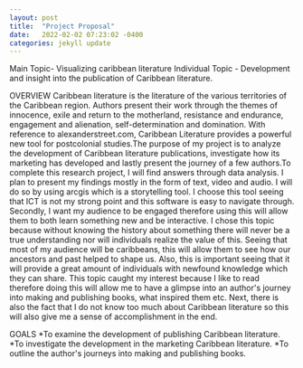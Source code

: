 ```yaml
---
layout: post
title:  "Project Proposal"
date:   2022-02-02 07:23:02 -0400
categories: jekyll update
---
```


Main Topic- Visualizing caribbean literature
Individual Topic - Development and insight into the publication of Caribbean literature.

OVERVIEW
Caribbean literature is the literature of the various territories of the Caribbean region. Authors present their work through the themes of innocence, exile and return to the motherland, resistance and endurance, engagement and alienation, self-determination and domination. With reference to alexanderstreet.com, Caribbean Literature provides a powerful new tool for postcolonial studies.The purpose of my project is to analyze the development of Caribbean literature publications, investigate how its marketing has developed and lastly present the journey of a few authors.To complete this research project, I will find answers through data analysis. I plan to present my findings mostly in the form of text, video and audio. I will do so by using arcgis which is a storytelling tool. I choose this tool seeing that ICT is not my strong point and this software is easy to navigate through. Secondly, I want my audience to be engaged therefore using this will allow them to both learn something new and be interactive. 
I chose this topic because without knowing the history about something there will never be a true understanding nor will individuals realize the value of this. Seeing that most of my audience will be caribbeans, this will allow them to see how our ancestors and past helped to shape us.  Also, this is important seeing that it will provide a great amount of individuals with newfound knowledge which they can share. This topic caught my interest because I like to read therefore doing this will allow me to have a glimpse into an author's journey into making and publishing books, what inspired them etc. Next, there is also the fact that I do not know too much about Caribbean literature so this will also give me a sense of accomplishment in the end. 

GOALS
*To examine the development of publishing Caribbean literature.
*To investigate the development in the marketing Caribbean literature.
*To outline the author's journeys into making and publishing books.
